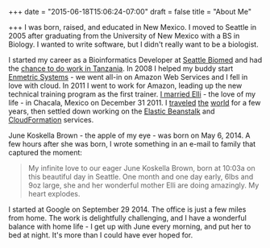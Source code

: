 +++
date = "2015-06-18T15:06:24-07:00"
draft = false 
title = "About Me"

+++
I was born, raised, and educated in New Mexico. I moved to Seattle in 2005 after graduating from the University of New Mexico with a BS in Biology. I wanted to write software, but I didn't really want to be a biologist.

I started my career as a Bioinformatics Developer at [Seattle Biomed](http://www.seattlebiomed.org) and had the [chance to do work in Tanzania](http://p.evanbrown.io/Travel/Tanzania-2006). In 2008 I helped my buddy start [Enmetric Systems](https://www.enmetric.com/) - we went all-in on Amazon Web Services and I fell in love with cloud. In 2011 I went to work for Amazon, leading up the new technical training program as the first trainer. [I married Elli](http://evandbrown.smugmug.com/Other/Wedding) - the love of my life - in Chacala, Mexico on December 31 2011. I [traveled](http://p.evanbrown.io/Travel/Seoul-2012) [the](http://p.evanbrown.io/Travel/London-2012) [world](http://p.evanbrown.io/Travel/Oxford-2012) for a few years, then settled down working on the [Elastic Beanstalk](http://aws.amazon.com/elasticbeanstalk) and [CloudFormation](http://aws.amazon.com/cloudformation) services.

June Koskella Brown - the apple of my eye - was born on May 6, 2014. A few hours after she was born, I wrote something in an e-mail to family that captured the moment:

> My infinite love to our eager June Koskella Brown, born at 10:03a on this beautiful day in Seattle. One month and one day early, 6lbs and 9oz large, she and her wonderful mother Elli are doing amazingly. My heart explodes.

I started at Google on September 29 2014. The office is just a few miles from home. The work is delightfully challenging, and I have a wonderful balance with home life - I get up with June every morning, and put her to bed at night. It's more than I could have ever hoped for.
